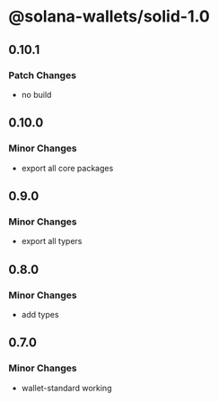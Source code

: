 # @solana-wallets/solid-1.0

## 0.10.1

### Patch Changes

- no build

## 0.10.0

### Minor Changes

- export all core packages

## 0.9.0

### Minor Changes

- export all typers

## 0.8.0

### Minor Changes

- add types

## 0.7.0

### Minor Changes

- wallet-standard working
